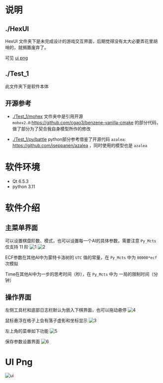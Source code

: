# 说明

## ./HexUI

HexUI 文件夹下是未完成设计的游戏交互界面，后期觉得没有太大必要弄花里胡哨的，就搁置废弃了。

可见 [ui png](#ui-png)


## ./Test_1

此文件夹下是软件本体

## 开源参考

- [./Test_1/mohex](./Test_1/mohex) 文件夹中是引用开源 `mohex2.0`:https://github.com/cgao3/benzene-vanilla-cmake 的部分代码，做了部分为了契合我自身模型所作的修改

- [./Test_1/py/battle](./Test_1/py/battle) python部分参考借鉴了开源代码 `azalea`: https://github.com/jseppanen/azalea ，同时使用的模型也是 `azalea`


# 软件环境

- Qt 6.5.3
- python 3.11


# 软件介绍

## 主菜单界面

可以设置棋盘阶数、模式，也可以设置每一个AI的具体参数，需要注意 `Py_Mcts` 仅支持 11 阶
![1](./docs/imgs/1.png)
![2](./docs/imgs/2.png)

ECF参数在其他AI中为蒙特卡洛树的 `UTC` 值的常量，在 `Py_Mcts` 中为 `80000*ecf` 次模拟

Time在其他AI中为一步的思考时间（秒），在 `Py_Mcts` 中为 一局的限制时间（分钟）


## 操作界面

左侧工具栏和底部日志栏默认为嵌入下棋界面，也可以拖动悬停
![4](./docs/imgs/4.png)

鼠标悬浮在格子上会有落子虚影和坐标显示
![3](./docs/imgs/3.png)

左上角的菜单如下功能
![5](./docs/imgs/5.png)

保存参数设置界面
![6](./docs/imgs/6.png)


# UI Png

![ui](./docs/imgs/ui.png)

